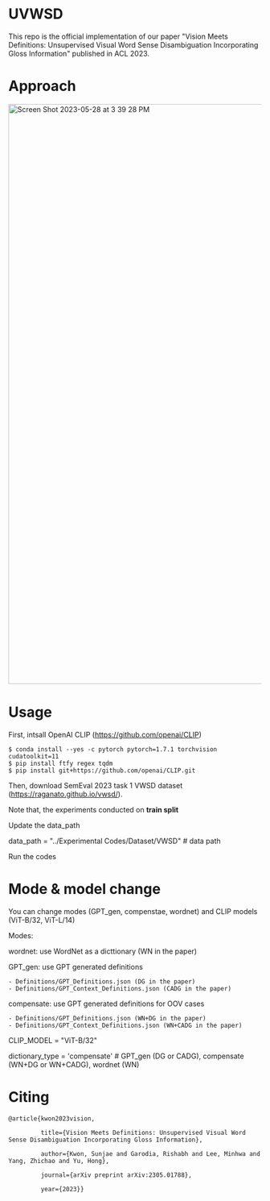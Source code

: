 # UVWSD
This repo is the official implementation of our paper "Vision Meets Definitions: Unsupervised Visual Word Sense Disambiguation Incorporating Gloss Information" published in ACL 2023.

# Approach
<img width="1151" alt="Screen Shot 2023-05-28 at 3 39 28 PM" src="https://github.com/soon91jae/UVWSD/assets/9526659/40db64cc-2d72-4308-850d-5c9b624e8f35">

# Usage
First, intsall OpenAI CLIP (https://github.com/openai/CLIP)

    $ conda install --yes -c pytorch pytorch=1.7.1 torchvision cudatoolkit=11
    $ pip install ftfy regex tqdm
    $ pip install git+https://github.com/openai/CLIP.git

Then, download SemEval 2023 task 1 VWSD dataset (https://raganato.github.io/vwsd/).

Note that, the experiments conducted on **train split**

Update the data_path 

data_path = "../Experimental Codes/Dataset/VWSD" # data path

Run the codes

# Mode & model change
You can change modes (GPT_gen, compenstae, wordnet) and CLIP models (ViT-B/32, ViT-L/14)

Modes: 

  wordnet: use WordNet as a dicttionary (WN in the paper)
  
  GPT_gen: use GPT generated definitions

    - Definitions/GPT_Definitions.json (DG in the paper)  
    - Definitions/GPT_Context_Definitions.json (CADG in the paper)
    
  compensate: use GPT generated definitions for OOV cases 
  
    - Definitions/GPT_Definitions.json (WN+DG in the paper)    
    - Definitions/GPT_Context_Definitions.json (WN+CADG in the paper)
    
CLIP_MODEL = "ViT-B/32"

dictionary_type = 'compensate' # GPT_gen (DG or CADG), compensate (WN+DG or WN+CADG), wordnet (WN)


# Citing
    @article{kwon2023vision,

             title={Vision Meets Definitions: Unsupervised Visual Word Sense Disambiguation Incorporating Gloss Information},

             author={Kwon, Sunjae and Garodia, Rishabh and Lee, Minhwa and Yang, Zhichao and Yu, Hong},

             journal={arXiv preprint arXiv:2305.01788},

             year={2023}}



